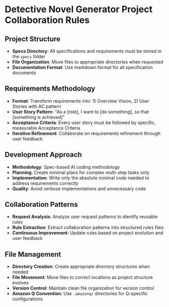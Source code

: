 # Detective Novel Generator Project Collaboration Rules

## Project Structure

- **Specs Directory**: All specifications and requirements must be stored in the `specs` folder
- **File Organization**: Move files to appropriate directories when requested
- **Documentation Format**: Use markdown format for all specification documents

## Requirements Methodology

- **Format**: Transform requirements into: 1) Overview Vision, 2) User Stories with AC pattern
- **User Story Pattern**: "As a [role], I want to [do something], so that [something is achieved]"
- **Acceptance Criteria**: Every user story must be followed by specific, measurable Acceptance Criteria
- **Iterative Refinement**: Collaborate on requirements refinement through user feedback

## Development Approach

- **Methodology**: Spec-based AI coding methodology
- **Planning**: Create minimal plans for complex multi-step tasks only
- **Implementation**: Write only the absolute minimal code needed to address requirements correctly
- **Quality**: Avoid verbose implementations and unnecessary code

## Collaboration Patterns

- **Request Analysis**: Analyze user request patterns to identify reusable rules
- **Rule Extraction**: Extract collaboration patterns into structured rules files
- **Continuous Improvement**: Update rules based on project evolution and user feedback

## File Management

- **Directory Creation**: Create appropriate directory structures when needed
- **File Movement**: Move files to correct locations as project structure evolves
- **Version Control**: Maintain clean file organization for version control
- **Amazon Q Convention**: Use `.amazonq/` directories for Q-specific configurations
